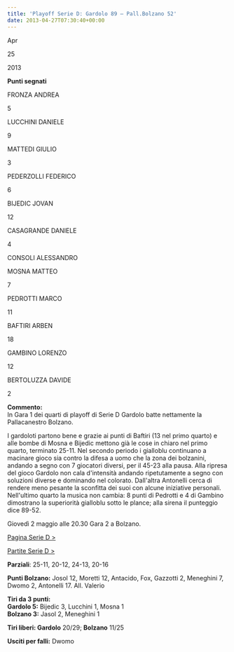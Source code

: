 ```yaml
---
title: 'Playoff Serie D: Gardolo 89 – Pall.Bolzano 52'
date: 2013-04-27T07:30:40+00:00
---
```

Apr

25

2013

**Punti segnati**

FRONZA ANDREA

5

LUCCHINI DANIELE

9

MATTEDI GIULIO

3

PEDERZOLLI FEDERICO

6

BIJEDIC JOVAN

12

CASAGRANDE DANIELE

4

CONSOLI ALESSANDRO

MOSNA MATTEO

7

PEDROTTI MARCO

11

BAFTIRI ARBEN

18

GAMBINO LORENZO

12

BERTOLUZZA DAVIDE

2

**Commento:**  
In Gara 1 dei quarti di playoff di Serie D Gardolo batte nettamente la Pallacanestro Bolzano.

I gardoloti partono bene e grazie ai punti di Baftiri (13 nel primo quarto) e alle bombe di Mosna e Bijedic mettono già le cose in chiaro nel primo quarto, terminato 25-11. Nel secondo periodo i gialloblu continuano a macinare gioco sia contro la difesa a uomo che la zona dei bolzanini, andando a segno con 7 giocatori diversi, per il 45-23 alla pausa. Alla ripresa del gioco Gardolo non cala d'intensità andando ripetutamente a segno con soluzioni diverse e dominando nel colorato. Dall'altra Antonelli cerca di rendere meno pesante la sconfitta dei suoi con alcune iniziative personali. Nell'ultimo quarto la musica non cambia: 8 punti di Pedrotti e 4 di Gambino dimostrano la superiorità gialloblu sotto le plance; alla sirena il punteggio dice 89-52.

Giovedì 2 maggio alle 20.30 Gara 2 a Bolzano.

[Pagina Serie D >](http://www.basketgardolo.it/serie-d)

[Partite Serie D >](http://www.basketgardolo.it/?tag=serie-d&cat=11)

**Parziali**: 25-11, 20-12, 24-13, 20-16

**Punti Bolzano:** Josol 12, Moretti 12, Antacido, Fox, Gazzotti 2, Meneghini 7, Dwomo 2, Antonelli 17. All. Valerio

**Tiri da 3 punti:**  
**Gardolo 5:** Bijedic 3, Lucchini 1, Mosna 1  
**Bolzano 3:** Jasol 2, Meneghini 1

**Tiri liberi: Gardolo** 20/29; **Bolzano** 11/25

**Usciti per falli:** Dwomo